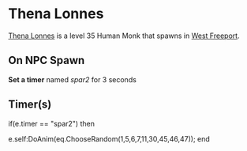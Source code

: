 # Thena Lonnes



[Thena Lonnes](/npc/9087) is a level 35 Human Monk that spawns in [West Freeport](/zone/9).



## On NPC Spawn

**Set a timer** named *spar2* for 3 seconds


## Timer(s)

if(e.timer == "spar2") then


e.self:DoAnim(eq.ChooseRandom(1,5,6,7,11,30,45,46,47));
end

